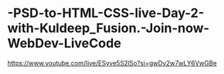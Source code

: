 # -PSD-to-HTML-CSS-live-Day-2-with-Kuldeep_Fusion.-Join-now-WebDev-LiveCode
https://www.youtube.com/live/ESyve5S2lSo?si=gwDv2w7wLY6VwGBe
